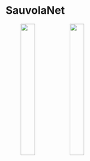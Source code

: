 # SauvolaNet
<figure class="header">
    <img src="https://www.um.edu.mo/wp-content/uploads/2020/09/UM-Logo_V-Black-1024x813.png" width="30%">
    <img src="https://viplab.cis.um.edu.mo/images/logo_5.JPG" width="30%">    
</figure>

